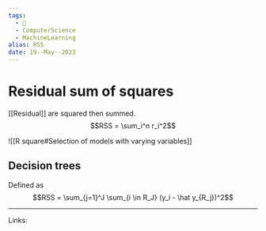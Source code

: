 ```yaml
---
tags:
  - 🌱
  - ComputerScience
  - MachineLearning
alias: RSS
date: 19--May--2023
---
```


# Residual sum of squares

[[Residual]] are squared then summed.
$$RSS = \sum_i^n r_i^2$$

![[R square#Selection of models with varying variables]]

## Decision trees
Defined as
$$RSS = \sum_{j=1}^J \sum_{i \in R_J} (y_i - \hat y_{R_j})^2$$

---
Links: 